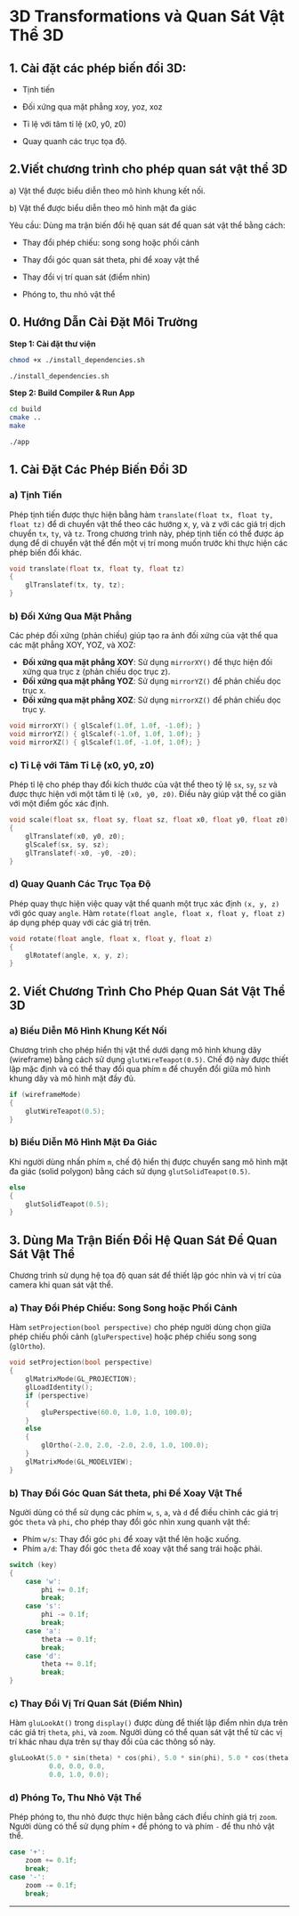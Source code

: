 # 3D Transformations và Quan Sát Vật Thể 3D

## 1. Cài đặt các phép biến đổi 3D:

- Tịnh tiến

- Đối xứng qua mặt phẳng xoy, yoz, xoz

- Tỉ lệ với tâm tỉ lệ (x0, y0, z0)

- Quay quanh các trục tọa độ.

## 2.Viết chương trình cho phép quan sát vật thể 3D

a) Vật thể được biểu diễn theo mô hình khung kết nối.

b) Vật thể được biểu diễn theo mô hình mặt đa giác

Yêu cầu: Dùng ma trận biến đổi hệ quan sát để quan sát vật thể bằng cách:

- Thay đổi phép chiếu: song song hoặc phối cảnh

- Thay đổi góc quan sát theta, phi để xoay vật thể

- Thay đổi vị trí quan sát (điểm nhìn)

- Phóng to, thu nhỏ vật thể


## 0. Hướng Dẫn Cài Đặt Môi Trường
**Step 1: Cài đặt thư viện**
```bash
chmod +x ./install_dependencies.sh
```

```bash
./install_dependencies.sh
```

**Step 2: Build Compiler & Run App**
```bash
cd build
cmake ..
make
```

```bash
./app
```

## 1. Cài Đặt Các Phép Biến Đổi 3D

### a) Tịnh Tiến
Phép tịnh tiến được thực hiện bằng hàm `translate(float tx, float ty, float tz)` để di chuyển vật thể theo các hướng x, y, và z với các giá trị dịch chuyển `tx`, `ty`, và `tz`. Trong chương trình này, phép tịnh tiến có thể được áp dụng để di chuyển vật thể đến một vị trí mong muốn trước khi thực hiện các phép biến đổi khác.

```cpp
void translate(float tx, float ty, float tz)
{
    glTranslatef(tx, ty, tz);
}
```

### b) Đối Xứng Qua Mặt Phẳng
Các phép đối xứng (phản chiếu) giúp tạo ra ảnh đối xứng của vật thể qua các mặt phẳng XOY, YOZ, và XOZ:
- **Đối xứng qua mặt phẳng XOY**: Sử dụng `mirrorXY()` để thực hiện đối xứng qua trục z (phản chiếu dọc trục z).
- **Đối xứng qua mặt phẳng YOZ**: Sử dụng `mirrorYZ()` để phản chiếu dọc trục x.
- **Đối xứng qua mặt phẳng XOZ**: Sử dụng `mirrorXZ()` để phản chiếu dọc trục y.

```cpp
void mirrorXY() { glScalef(1.0f, 1.0f, -1.0f); }
void mirrorYZ() { glScalef(-1.0f, 1.0f, 1.0f); }
void mirrorXZ() { glScalef(1.0f, -1.0f, 1.0f); }
```

### c) Tỉ Lệ với Tâm Tỉ Lệ (x0, y0, z0)
Phép tỉ lệ cho phép thay đổi kích thước của vật thể theo tỷ lệ `sx`, `sy`, `sz` và được thực hiện với một tâm tỉ lệ `(x0, y0, z0)`. Điều này giúp vật thể co giãn với một điểm gốc xác định.

```cpp
void scale(float sx, float sy, float sz, float x0, float y0, float z0)
{
    glTranslatef(x0, y0, z0);
    glScalef(sx, sy, sz);
    glTranslatef(-x0, -y0, -z0);
}
```

### d) Quay Quanh Các Trục Tọa Độ
Phép quay thực hiện việc quay vật thể quanh một trục xác định `(x, y, z)` với góc quay `angle`. Hàm `rotate(float angle, float x, float y, float z)` áp dụng phép quay với các giá trị trên.

```cpp
void rotate(float angle, float x, float y, float z)
{
    glRotatef(angle, x, y, z);
}
```

## 2. Viết Chương Trình Cho Phép Quan Sát Vật Thể 3D

### a) Biểu Diễn Mô Hình Khung Kết Nối
Chương trình cho phép hiển thị vật thể dưới dạng mô hình khung dây (wireframe) bằng cách sử dụng `glutWireTeapot(0.5)`. Chế độ này được thiết lập mặc định và có thể thay đổi qua phím `m` để chuyển đổi giữa mô hình khung dây và mô hình mặt đầy đủ.

```cpp
if (wireframeMode)
{
    glutWireTeapot(0.5);
}
```

### b) Biểu Diễn Mô Hình Mặt Đa Giác
Khi người dùng nhấn phím `m`, chế độ hiển thị được chuyển sang mô hình mặt đa giác (solid polygon) bằng cách sử dụng `glutSolidTeapot(0.5)`.

```cpp
else
{
    glutSolidTeapot(0.5);
}
```

## 3. Dùng Ma Trận Biến Đổi Hệ Quan Sát Để Quan Sát Vật Thể

Chương trình sử dụng hệ tọa độ quan sát để thiết lập góc nhìn và vị trí của camera khi quan sát vật thể.

### a) Thay Đổi Phép Chiếu: Song Song hoặc Phối Cảnh
Hàm `setProjection(bool perspective)` cho phép người dùng chọn giữa phép chiếu phối cảnh (`gluPerspective`) hoặc phép chiếu song song (`glOrtho`).

```cpp
void setProjection(bool perspective)
{
    glMatrixMode(GL_PROJECTION);
    glLoadIdentity();
    if (perspective)
    {
        gluPerspective(60.0, 1.0, 1.0, 100.0);
    }
    else
    {
        glOrtho(-2.0, 2.0, -2.0, 2.0, 1.0, 100.0);
    }
    glMatrixMode(GL_MODELVIEW);
}
```

### b) Thay Đổi Góc Quan Sát theta, phi Để Xoay Vật Thể
Người dùng có thể sử dụng các phím `w`, `s`, `a`, và `d` để điều chỉnh các giá trị góc `theta` và `phi`, cho phép thay đổi góc nhìn xung quanh vật thể:

- Phím `w/s`: Thay đổi góc `phi` để xoay vật thể lên hoặc xuống.
- Phím `a/d`: Thay đổi góc `theta` để xoay vật thể sang trái hoặc phải.

```cpp
switch (key)
{
    case 'w':
        phi += 0.1f;
        break;
    case 's':
        phi -= 0.1f;
        break;
    case 'a':
        theta -= 0.1f;
        break;
    case 'd':
        theta += 0.1f;
        break;
}
```

### c) Thay Đổi Vị Trí Quan Sát (Điểm Nhìn)
Hàm `gluLookAt()` trong `display()` được dùng để thiết lập điểm nhìn dựa trên các giá trị `theta`, `phi`, và `zoom`. Người dùng có thể quan sát vật thể từ các vị trí khác nhau dựa trên sự thay đổi của các thông số này.

```cpp
gluLookAt(5.0 * sin(theta) * cos(phi), 5.0 * sin(phi), 5.0 * cos(theta) * cos(phi),
          0.0, 0.0, 0.0,
          0.0, 1.0, 0.0);
```

### d) Phóng To, Thu Nhỏ Vật Thể
Phép phóng to, thu nhỏ được thực hiện bằng cách điều chỉnh giá trị `zoom`. Người dùng có thể sử dụng phím `+` để phóng to và phím `-` để thu nhỏ vật thể.

```cpp
case '+':
    zoom += 0.1f;
    break;
case '-':
    zoom -= 0.1f;
    break;
```

---
